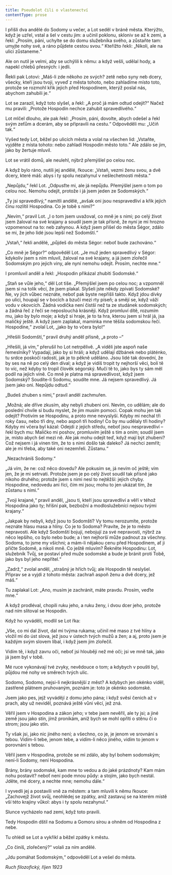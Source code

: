 ```yaml
---
title: Pseudolot čili o vlastenectví
contentType: prose
---
```


<section>

I přišli dva andělé do Sodomy u večer, a Lot seděl v bráně města. Kterýžto, když je uzřel, vstal a šel v cestu jim: a učinil poklonu, skloniv se až k zemi, a řekl: „Prosím, páni, uchylte se do domu služebníka svého, a zůstaňte tam: umyjte nohy své, a ráno půjdete cestou svou.“ Kteřížto řekli: „Nikoli, ale na ulici zůstaneme.“

Ale on nutil je velmi, aby se uchýlili k němu: a když vešli, udělal hody, a napekl chlebů přesných: i jedli.

Řekli pak Lotovi: „Máš-li zde někoho ze svých? zetě nebo syny neb dcery, všecky, kteří jsou tvoji, vyveď z města tohoto, nebo zahladíme místo toto, protože se rozmohl křik jejich před Hospodinem, kterýž poslal nás, abychom zahubili je.“

Lot se zarazil, když toto slyšel, a řekl: „A proč já mám odtud odejít?“ Načež mu pravili: „Protože Hospodin nechce zahubit spravedlivého.“

Lot mlčel dlouho, ale pak řekl: „Prosím, páni, dovolte, abych odešel a řekl svým zeťům a dcerám, aby se připravili na cestu.“ Odpověděli mu: „Učiň tak.“

Vyšed tedy Lot, běžel po ulicích města a volal na všechen lid: „Vstaňte, vyjděte z místa tohoto: nebo zahladí Hospodin město toto.“ Ale zdálo se jim, jako by žertuje mluvil.

Lot se vrátil domů, ale neulehl, nýbrž přemýšlel po celou noc.

A když bylo ráno, nutili jej andělé, řkouce: „Vstaň, vezmi ženu svou, a dvě dcery, které máš: abys i ty spolu nezahynul v nešlechetnosti města.“

„Nepůjdu,“ řekl Lot. „Odpusťte mi, ale já nepůjdu. Přemýšlel jsem o tom po celou noc. Nemohu odejít, protože i já jsem jeden ze Sodomských.“

„Ty jsi spravedlivý,“ namítli andělé, „avšak oni jsou nespravedliví a křik jejich činu rozlítil Hospodina. Co je tobě s nimi?“

„Nevím,“ pravil Lot. „I o tom jsem uvažoval, co mně je s nimi; po celý život jsem žaloval na své krajany a soudil jsem je tak přísně, že nyní je mi hrozno vzpomenout na to: neb zahynou. A když jsem přišel do města Ségor, zdálo se mi, že jeho lidé jsou lepší než Sodomští.“

„Vstaň,“ řekli andělé, „půjdeš do města Ségor: neboť bude zachováno.“

„Co mně je Ségor?“ odpověděl Lot. „Je muž jeden spravedlivý v Ségor: kdykoliv jsem s ním mluvil, žaloval na své krajany, a já jsem zlořečil Sodomským pro jejich viny, ale nyní nemohu odejít. Prosím, nechte mne.“

I promluvil anděl a řekl: „Hospodin přikázal zhubiti Sodomské.“

„Staň se vůle jeho,“ děl Lot tiše. „Přemýšlel jsem po celou noc; a vzpomněl jsem si na tolik věcí, že jsem plakal. Slyšeli jste někdy zpívati Sodomské? Ne, vy jich vůbec neznáte, neboť pak byste nepřišli takto. Když jdou dívky po ulici, houpají se v bocích a bzučí mezi rty píseň; a smějí se, když váží vodu v okovcích. Žádná vodička není čistší než ta ze studánek sodomských; a žádná řeč z řečí se neposlouchá krásněji. Když promluví dítě, rozumím mu, jako by bylo moje; a když si hraje, je to ta hra, kterou jsem si hrál já, jsa maličký ještě. A když jsem zaplakal, maminka mne těšila sodomskou řečí. Hospodine,“ zvolal Lot, „jako by to včera bylo!“

„Hřešili Sodomští,“ pravil druhý anděl přísně, „a proto –“

„Hřešili, já vím,“ přerušil ho Lot netrpělivě. „A viděli jste aspoň naše řemeslníky? Vypadají, jako by si hráli; a když udělají džbánek nebo pláténko, tu srdce poskočí radostí, jak je to pěkně uděláno. Jsou lidé tak dovední, že by ses na ně po celý den díval; a když je vidíš tropit ty nejhorší věci, bolí tě to víc, než kdyby to tropil člověk ségorský. Mučí tě to, jako bys ty sám měl podíl na jejich vině. Co mně je platna má spravedlivost, když jsem Sodomský? Soudíte-li Sodomu, soudíte mne. Já nejsem spravedlivý. Já jsem jako oni. Nepůjdu odtud.“

„Budeš zhuben s nimi,“ pravil anděl zachmuřen.

„Možná; ale dříve zkusím, aby nebyli zhubeni oni. Nevím, co udělám; ale do poslední chvíle si budu myslet, že jim musím pomoci. Copak mohu jen tak odejít? Protivím se Hospodinu, a proto mne nevyslyší. Kdyby mi nechal tři roky času, nebo tři dny, nebo aspoň tři hodiny! Co by mu udělaly tři hodiny? Kdyby mi včera byl kázal: Odejdi z jejich středu, neboť jsou nespravedliví – řekl bych mu: Maličko mi poshov, promluvím ještě s tím a oním; soudil jsem je, místo abych šel mezi ně. Ale jak mohu odejít teď, když mají být zhubeni? Což nejsem i já vinen tím, že to s nimi došlo tak daleko? Já nechci zemřít; ale je mi třeba, aby také oni nezemřeli. Zůstanu.“

„Nezachráníš Sodomy.“

„Já vím, že ne: což něco dovedu? Ale pokusím se, já nevím oč ještě; vím jen, že je mi setrvati. Protože jsem je po celý život soudil tak přísně jako nikoho druhého; protože jsem s nimi nesl to nejtěžší: jejich chyby. Hospodine, nedovedu ani říci, čím mi jsou; mohu to jen ukázat tím, že zůstanu s nimi.“

„Tvoji krajané,“ pravil anděl, „jsou ti, kteří jsou spravedliví a věří v téhož Hospodina jako ty; hříšní pak, bezbožní a modloslužebníci nejsou tvými krajany.“

„Jakpak by nebyli, když jsou to Sodomští? Vy tomu nerozumíte, protože neznáte hlasu masa a hlíny. Co je to Sodoma? Pravíte, že je to město nepravosti. Ale když Sodomští bojují, nebojují za své nepravosti, nýbrž za něco lepšího, co bylo nebo bude; a i ten nejhorší může padnout za všechny. Sodoma, to jsme my všichni; a mám-li nějakou cenu před Hospodinem, ať ji přičte Sodomě, a nikoli mně. Co ještě mluvím? Řekněte Hospodinu: Lot, služebník Tvůj, se postaví před muže sodomské a bude je bránit proti Tobě, jako bys byl jeho nepřítel.“

„Zadrž,“ zvolal anděl, „strašný je hřích tvůj; ale Hospodin tě neslyšel. Připrav se a vyjdi z tohoto města: zachraň aspoň ženu a dvě dcery, jež máš.“

Tu zaplakal Lot: „Ano, musím je zachránit, máte pravdu. Prosím, veďte mne.“

A když prodléval, chopili ruku jeho, a ruku ženy, i dvou dcer jeho, protože nad ním slitoval se Hospodin.

Když ho vyváděli, modlil se Lot řka:

„Vše, co mi dal život, dal mi tvýma rukama; učinil mé maso z tvé hlíny a vložil mi do úst slova, jež jsou v ústech tvých mužů a žen; a aj, proto jsem je každým svým slovem líbal, i když jsem jim zlořečil.

Vidím tě, i když zavru oči, neboť jsi hlouběji než mé oči; jsi ve mně tak, jako já jsem byl v tobě.

Mé ruce vykonávají tvé zvyky, nevědouce o tom; a kdybych v poušti byl, půjdou mé nohy ve směrech tvých ulic.

Sodomo, Sodomo, nejsi-li nejkrásnější z měst? A kdybych jen okénko viděl, zastřené plátnem pruhovaným, poznám je: toto je okénko sodomské.

Jsem jako pes, jejž vyvádějí z domu jeho pána; i když svěsí čenich až v prach, aby už neviděl, poznává ještě vůni věcí, jež zná.

Věřil jsem v Hospodina a zákon jeho; v tebe jsem nevěřil, ale ty jsi; a jiné země jsou jako stín, jímž pronikám, aniž bych se mohl opříti o stěnu či o strom; jsou jako stín.

Ty však jsi, jako nic jiného není; a všechno, co je, je jenom ve srovnání s tebou. Vidím-li tebe, jenom tebe, a vidím-li něco jiného, vidím to jenom v porovnání s tebou.

Věřil jsem v Hospodina, protože se mi zdálo, aby byl bohem sodomským; není-li Sodomy, není Hospodina.

Brány, brány sodomské, kam mne to vedou a do jaké prázdnoty? Kam mám nohu postavit? neboť není pode mnou půdy: a stojím, jako bych nestál. Jděte, mé dcery, a nechte mne; nemohu dále.“

I vyvedli jej a postavili vně za městem: a tam mluvili k němu řkouce: „Zachovejž život svůj, neohlédej se zpátky, aniž zastavuj se na kterém místě vší této krajiny vůkol: abys i ty spolu nezahynul.“

Slunce vycházelo nad zemí, když toto pravili.

Tedy Hospodin dštil na Sodomu a Gomoru sírou a ohněm od Hospodina z nebe.

Tu ohlédl se Lot a vykřikl a běžel zpátky k městu.

„Co činíš, zlořečený?“ volali za ním andělé.

„Jdu pomáhat Sodomským,“ odpověděl Lot a vešel do města.

_Ruch filozofický, říjen 1923_

</section>

[^1]: Votant (lat.) – přísedící u soudu. _Pozn. red_.

[^2]: Chlamyda (řec.) – plášť ve starém Řecku nošený přes levé rameno a sepnutý kovovou sponou. _Pozn. red_.

[^3]: Agora (řec.) – shromaždiště lidu. _Pozn. red_.

[^4]: Jednoroční beránci z jarního vrhu. _Pozn. red_.

[^5]: Megara – jedno z nejmocnějších starořeckých měst. _Pozn. red_.

[^6]: Boiótia – oblast středního Řecka. _Pozn. red_.

[^7]: Andres Boiótikoi – mužové boiótští. _Pozn. red_.

[^8]: Búlé (řec.) – poradní sbor se správní a soudní pravomocí. _Pozn. red_.

[^9]: Senonové – galský kmen, žijící mezi Loirou a Seinou. _Pozn. red_.

[^10]: Nunvář – zvěrokleštič. _Pozn. red_.

[^11]: Rabboni (aram.) – učiteli, mistře. _Pozn. red_.

[^12]: Synedrium/synedrion (řec.) – nejvyšší orgán moci v Judeji. _Pozn. red_.

[^13]: Hakeldama (aram.) – pohřebiště u Jeruzaléma pro cizozemce. _Pozn. red_.

[^14]: Virtus (lat.) – mužná cnost, ušlechtilost, síla, statečnost. _Pozn. red_.

[^15]: Augur (lat.) – ptakopravec, věštec předpovídající z letu ptáků. _Pozn. red_.

[^16]: O maličkosti se soudce nezajímá (velký duch nedbá malicherností). _Pozn. red_.

[^17]: Arián – člověk popírající Kristovo božství (přinesl ji Arius, alexandrijský, křesťanský kazatel). _Pozn. red_.

[^18]: Podestà vicegerente (ital.) – zástupce podesty (městského správního a soudního úředníka). _Pozn. red_.

[^19]: Karbunkul – tmavočervený drahokam (rubín, granát…). _Pozn. red_.

[^20]: Leporello – sluha, postava z Mozartovy opery Don Giovanni. _Pozn. red_.

[^21]: Exces in venere (lat.) – nestřídmost, výstřednost v pohlavním životě. _Pozn. red_.

[^22]: Albergo (ital.) – hostinec. _Pozn. red_.

[^23]: Nejdůstojnější blahorodí. _Pozn. red_.

[^24]: Vysoce vážený duchovní. _Pozn. red_.

[^25]: Scaligerové – šlechtický rod vládnoucí ve středověku. _Pozn. red_.

[^26]: Crapulone (ital.) – světák, zhýralec, opilec… _Pozn. red_.

[^27]: Vražedné přepadení. _Pozn. red_.

[^28]: Padouch. _Pozn. red_.

[^29]: Chlapec. _Pozn. red_.

[^30]: Zecchino – zlaťák, bývalá benátská zlatá mince. _Pozn. red_.

[^31]: Dělat honéry (z franc. honeur) – projevovat úctu, čest. _Pozn. red._

[^32]: Ať slouží. _Pozn. red._

[^33]: Kletba, nadávka (dosl. prase, vepř). _Pozn. red._

[^34]: Zatracený chlapík, darebák, lump. _Pozn. red._

[^35]: Hrome! _Pozn. red._

[^36]: Jak jste veliký! _Pozn. red._
